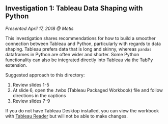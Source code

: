 ## Investigation 1: Tableau Data Shaping with Python
*Presented April 17, 2018 @ Metis*

This investigation shares recommendations for how to build a smoother connection between Tableau and Python, particularly with regards to data shaping. Tableau prefers data that is long and skinny, whereas `pandas` dataframes in Python are often wider and shorter. Some Python functionality can also be integrated directly into Tableau via the TabPy extension.

Suggested approach to this directory:
1. Review slides 1-5
2. At slide 6, open the .twbx (Tableau Packaged Workbook) file and follow directions in the captions
3. Review slides 7-9

If you do not have Tableau Desktop installed, you can view the workbook with [Tableau Reader](https://www.tableau.com/products/reader) but will not be able to make changes. 

